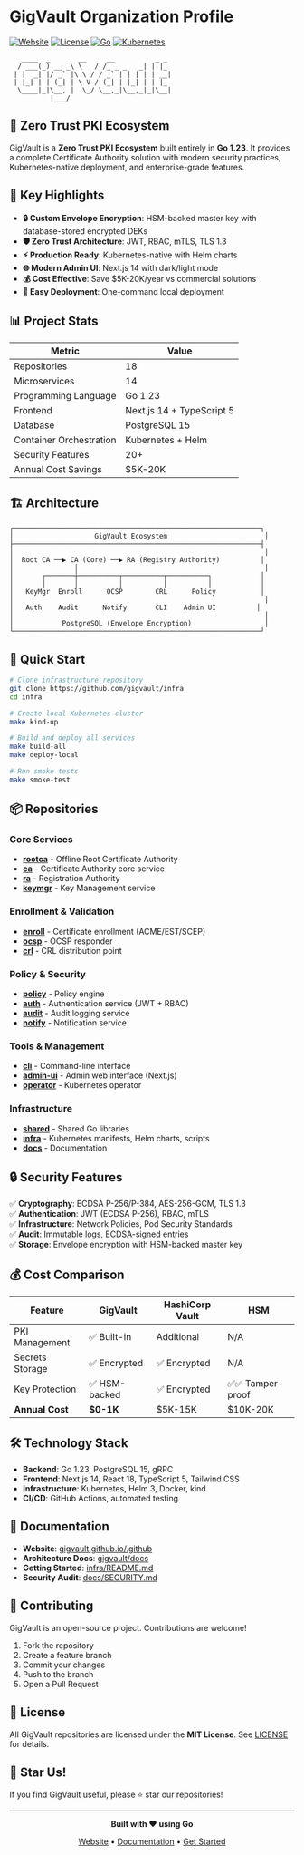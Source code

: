 # GigVault Organization Profile

[![Website](https://img.shields.io/badge/website-gigvault.github.io-00ff00?style=for-the-badge&logo=github)](https://gigvault.github.io/.github/)
[![License](https://img.shields.io/badge/license-MIT-blue?style=for-the-badge)](LICENSE)
[![Go](https://img.shields.io/badge/Go-1.23-00ADD8?style=for-the-badge&logo=go)](https://go.dev/)
[![Kubernetes](https://img.shields.io/badge/Kubernetes-Ready-326CE5?style=for-the-badge&logo=kubernetes)](https://kubernetes.io/)

```
   ____  _       __     __          _ _   
  / ___(_) __ _\ \   / /_ _ _   _| | |_ 
 | |  _| |/ _` |\ \ / / _` | | | | | __|
 | |_| | | (_| | \ V / (_| | |_| | | |_ 
  \____|_|\__, |  \_/ \__,_|\__,_|_|\__|
          |___/                          
```

## 🔐 Zero Trust PKI Ecosystem

GigVault is a **Zero Trust PKI Ecosystem** built entirely in **Go 1.23**. It provides a complete Certificate Authority solution with modern security practices, Kubernetes-native deployment, and enterprise-grade features.

## 🌟 Key Highlights

- **🔒 Custom Envelope Encryption**: HSM-backed master key with database-stored encrypted DEKs
- **🛡️ Zero Trust Architecture**: JWT, RBAC, mTLS, TLS 1.3
- **⚡ Production Ready**: Kubernetes-native with Helm charts
- **🌐 Modern Admin UI**: Next.js 14 with dark/light mode
- **💰 Cost Effective**: Save $5K-20K/year vs commercial solutions
- **🚀 Easy Deployment**: One-command local deployment

## 📊 Project Stats

| Metric | Value |
|--------|-------|
| Repositories | 18 |
| Microservices | 14 |
| Programming Language | Go 1.23 |
| Frontend | Next.js 14 + TypeScript 5 |
| Database | PostgreSQL 15 |
| Container Orchestration | Kubernetes + Helm |
| Security Features | 20+ |
| Annual Cost Savings | $5K-20K |

## 🏗️ Architecture

```
┌─────────────────────────────────────────────────────────────┐
│                    GigVault Ecosystem                        │
├─────────────────────────────────────────────────────────────┤
│                                                              │
│  Root CA ──▶ CA (Core) ──▶ RA (Registry Authority)          │
│               │                                              │
│       ┌───────┼──────────┬──────────┬──────────┐            │
│       │       │          │          │          │            │
│   KeyMgr  Enroll      OCSP        CRL      Policy           │
│                                                              │
│   Auth    Audit      Notify       CLI    Admin UI          │
│                                                              │
│            PostgreSQL (Envelope Encryption)                  │
└─────────────────────────────────────────────────────────────┘
```

## 🚀 Quick Start

```bash
# Clone infrastructure repository
git clone https://github.com/gigvault/infra
cd infra

# Create local Kubernetes cluster
make kind-up

# Build and deploy all services
make build-all
make deploy-local

# Run smoke tests
make smoke-test
```

## 📦 Repositories

### Core Services
- **[rootca](https://github.com/gigvault/rootca)** - Offline Root Certificate Authority
- **[ca](https://github.com/gigvault/ca)** - Certificate Authority core service
- **[ra](https://github.com/gigvault/ra)** - Registration Authority
- **[keymgr](https://github.com/gigvault/keymgr)** - Key Management service

### Enrollment & Validation
- **[enroll](https://github.com/gigvault/enroll)** - Certificate enrollment (ACME/EST/SCEP)
- **[ocsp](https://github.com/gigvault/ocsp)** - OCSP responder
- **[crl](https://github.com/gigvault/crl)** - CRL distribution point

### Policy & Security
- **[policy](https://github.com/gigvault/policy)** - Policy engine
- **[auth](https://github.com/gigvault/auth)** - Authentication service (JWT + RBAC)
- **[audit](https://github.com/gigvault/audit)** - Audit logging service
- **[notify](https://github.com/gigvault/notify)** - Notification service

### Tools & Management
- **[cli](https://github.com/gigvault/cli)** - Command-line interface
- **[admin-ui](https://github.com/gigvault/admin-ui)** - Admin web interface (Next.js)
- **[operator](https://github.com/gigvault/operator)** - Kubernetes operator

### Infrastructure
- **[shared](https://github.com/gigvault/shared)** - Shared Go libraries
- **[infra](https://github.com/gigvault/infra)** - Kubernetes manifests, Helm charts, scripts
- **[docs](https://github.com/gigvault/docs)** - Documentation

## 🔒 Security Features

✅ **Cryptography**: ECDSA P-256/P-384, AES-256-GCM, TLS 1.3  
✅ **Authentication**: JWT (ECDSA P-256), RBAC, mTLS  
✅ **Infrastructure**: Network Policies, Pod Security Standards  
✅ **Audit**: Immutable logs, ECDSA-signed entries  
✅ **Storage**: Envelope encryption with HSM-backed master key  

## 💰 Cost Comparison

| Feature | GigVault | HashiCorp Vault | HSM |
|---------|----------|-----------------|-----|
| PKI Management | ✅ Built-in | Additional | N/A |
| Secrets Storage | ✅ Encrypted | ✅ Encrypted | N/A |
| Key Protection | ✅ HSM-backed | ✅ Encrypted | ✅✅ Tamper-proof |
| **Annual Cost** | **$0-1K** | $5K-15K | $10K-20K |

## 🛠️ Technology Stack

- **Backend**: Go 1.23, PostgreSQL 15, gRPC
- **Frontend**: Next.js 14, React 18, TypeScript 5, Tailwind CSS
- **Infrastructure**: Kubernetes, Helm 3, Docker, kind
- **CI/CD**: GitHub Actions, automated testing

## 📖 Documentation

- **Website**: [gigvault.github.io/.github](https://gigvault.github.io/.github/)
- **Architecture Docs**: [gigvault/docs](https://github.com/gigvault/docs)
- **Getting Started**: [infra/README.md](https://github.com/gigvault/infra/blob/main/README.md)
- **Security Audit**: [docs/SECURITY.md](https://github.com/gigvault/docs/blob/main/SECURITY.md)

## 🤝 Contributing

GigVault is an open-source project. Contributions are welcome!

1. Fork the repository
2. Create a feature branch
3. Commit your changes
4. Push to the branch
5. Open a Pull Request

## 📄 License

All GigVault repositories are licensed under the **MIT License**. See [LICENSE](LICENSE) for details.

## 🌟 Star Us!

If you find GigVault useful, please ⭐ star our repositories!

---

<div align="center">

**Built with ❤️ using Go**

[Website](https://gigvault.github.io/.github/) • 
[Documentation](https://github.com/gigvault/docs) • 
[Get Started](https://github.com/gigvault/infra)

</div>

